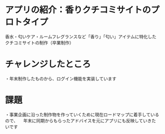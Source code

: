 # アプリの紹介：香りクチコミサイトのプロトタイプ
香水・匂いケア・ルームフレグランスなど「香り」「匂い」アイテムに特化したクチコミサイトの制作（卒業制作）

# チャレンジしたところ
・年末制作したものから、ログイン機能を実装しています

# 課題
・事業企画に沿った制作物を作っていくために現在ロードマップに着手しているので、
　年末に同期からもらったアドバイスを元にアプリにも反映していきたいです
